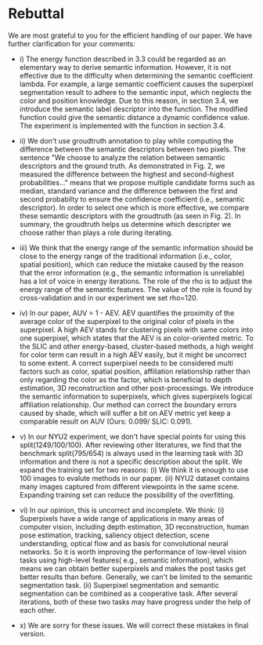 # Rebuttal

We are most grateful to you for the efficient handling of our paper. We have further clarification for your comments:

- i) The energy function described in 3.3 could be regarded as an elementary way to derive semantic information. However, it is not effective due to the difficulty when determining the semantic coefficient lambda. For example, a large semantic coefficient causes the superpixel segmentation result to adhere to the semantic input, which neglects the color and position knowledge. Due to this reason, in section 3.4, we introduce the semantic label descriptor into the function. The modified function could give the semantic distance a dynamic confidence value. The experiment is implemented with the function in section 3.4.

- ii) We don't use groudtruth annotation to play while computing the difference between the semantic descriptors between two pixels. The sentence "We choose to analyze the relation between semantic descriptors and the ground truth. As demonstrated in Fig. 2, we measured the difference between the highest and second-highest probabilities..." means that we propose multiple candidate forms such as median, standard variance and the difference between the first and second probabilty to ensure the confidence coefficient (i.e., semantic descriptor). In order to select one which is more effective, we compare these semantic descriptors with the groudtruth (as seen in Fig. 2). In summary, the groudtruth helps us determine which descripter we choose rather than plays a role during iterating.

- iii) We think that the energy range of the semantic information should be close to the energy range of the traditional information (i.e., color, spatial position), which can reduce the mistake caused by the reason that the error information (e.g., the semantic information is unreliable) has a lot of voice in energy iterations. The role of the rho is to adjust the energy range of the semantic features. The value of the role is found by cross-validation and in our experiment we set rho=120.

- iv) In our paper, AUV = 1 - AEV. AEV quantifies the proximity of the average color of the superpixel to the original color of pixels in the superpixel. A high AEV stands for clustering pixels with same colors into one superpixel, which states that the AEV is an color-oriented metric. To the SLIC and other energy-based, cluster-based methods, a high weight for color term can result in a high AEV easily, but it might be uncorrect to some extent. A correct superpixel needs to be considered multi factors such as color, spatial position, affiliation relationship rather than only regarding the color as the factor, which is beneficial to depth estimation, 3D reconstruction and other post-processings. We introduce the semantic information to superpixels, which gives superpixels logical affiliation relationship. Our method can correct the boundary errors caused by shade, which will suffer a bit on AEV metric yet keep a comparable result on AUV (Ours: 0.099/ SLIC: 0.091).

- v) In our NYU2 experiment, we don't have special points for using this split(1249/100/100). After reviewing other literatures, we find that the benchmark split(795/654) is always used in the learning task with 3D information and there is not a specific description about the split. We expand the training set for two reasons: (i) We think it is enough to use 100 images to evalute methods in our paper. (ii) NYU2 dataset contains many images captured from different viewpoints in the same scene. Expanding training set can reduce the possibility of the overfitting.

- vi) In our opinion, this is uncorrect and incomplete. We think: (i) Superpixels have a wide range of applications in many areas of computer vision, including depth estimation, 3D reconstruction, human pose estimation, tracking, saliency object detection, scene understanding, optical flow and as basis for convolutional neural networks. So it is worth improving the performance of low-level vision tasks using high-level features( e.g., semantic information), which means we can obtain better superpixels and makes the post tasks get better results than before. Generally, we can't be limited to the semantic segmentation task. (ii) Superpixel segmentation and semantic segmentation can be combined as a cooperative task. After several iterations, both of these two tasks may have progress under the help of each other.

- x) We are sorry for these issues. We will correct these mistakes in final version.
